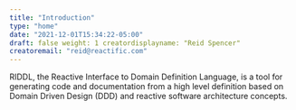 ```yaml
---
title: "Introduction"
type: "home"
date: "2021-12-01T15:34:22-05:00"
draft: false weight: 1 creatordisplayname: "Reid Spencer"
creatoremail: "reid@reactific.com"
---
```


RIDDL, the Reactive Interface to Domain Definition Language, is a tool for
generating code and documentation from a high level definition based on
Domain Driven Design (DDD) and reactive software architecture concepts.
